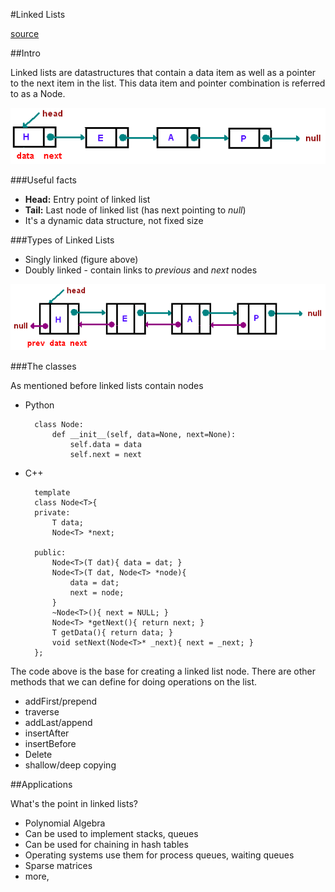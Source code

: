 #Linked Lists

[source](https://www.cs.cmu.edu/~adamchik/15-121/lectures/Linked%20Lists/linked%20lists.html)

##Intro

Linked lists are datastructures that contain a data item as well as a pointer to the next item in the list. This data item and pointer combination is referred to as a Node.

![image](images/linked-list.png)

###Useful facts
- **Head:** Entry point of linked list 
- **Tail:** Last node of linked list (has next pointing to *null*)
- It's a dynamic data structure, not fixed size

###Types of Linked Lists

- Singly linked (figure above)
- Doubly linked - contain links to *previous* and *next* nodes

![image](images/doubly-linked-list.png)

###The classes

As mentioned before linked lists contain nodes

- Python

		class Node:
			def __init__(self, data=None, next=None):
				self.data = data
				self.next = next
- C++

		template
		class Node<T>{
		private:
			T data;
			Node<T> *next;
		
		public:
			Node<T>(T dat){ data = dat; }
			Node<T>(T dat, Node<T> *node){
				data = dat;
				next = node;
			}
			~Node<T>(){ next = NULL; }
			Node<T> *getNext(){ return next; }
			T getData(){ return data; }
			void setNext(Node<T>* _next){ next = _next; } 
		};
		
The code above is the base for creating a linked list node. There are other methods that we can define for doing operations on the list.

- addFirst/prepend
- traverse
- addLast/append
- insertAfter
- insertBefore
- Delete
- shallow/deep copying

##Applications

What's the point in linked lists?

- Polynomial Algebra
- Can be used to implement stacks, queues
- Can be used for chaining in hash tables
- Operating systems use them for process queues, waiting queues
- Sparse matrices
- more,



